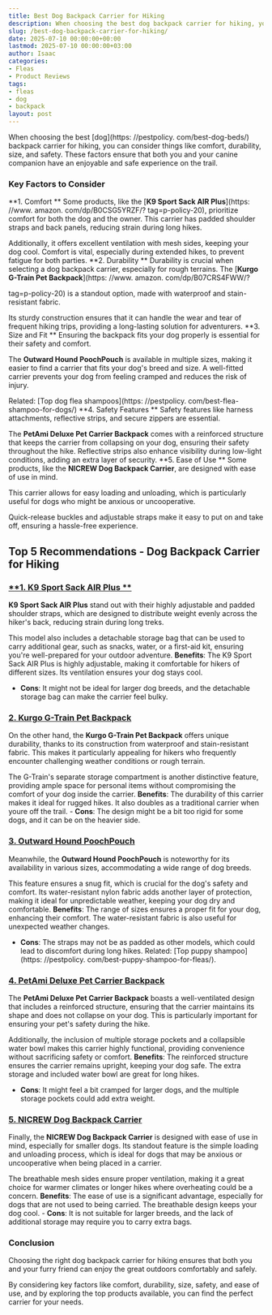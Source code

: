 ```yaml
---
title: Best Dog Backpack Carrier for Hiking
description: When choosing the best dog backpack carrier for hiking, you can consider things like comfort, durability, size, and safety.
slug: /best-dog-backpack-carrier-for-hiking/
date: 2025-07-10 00:00:00+00:00
lastmod: 2025-07-10 00:00:00+03:00
author: Isaac
categories:
- Fleas
- Product Reviews
tags:
- fleas
- dog
- backpack
layout: post
---
```


When choosing the best [dog](https: //pestpolicy. com/best-dog-beds/) backpack carrier for hiking, you can consider things like comfort, durability, size, and safety. These factors ensure that both you and your canine companion have an enjoyable and safe experience on the trail.

###  Key Factors to Consider

**1. Comfort ** Some products, like the [**K9 Sport Sack AIR Plus**](https: //www. amazon. com/dp/B0CSG5YRZF/? tag=p-policy-20), prioritize comfort for both the dog and the owner. This carrier has padded shoulder straps and back panels, reducing strain during long hikes.

Additionally, it offers excellent ventilation with mesh sides, keeping your dog cool. Comfort is vital, especially during extended hikes, to prevent fatigue for both parties. **2. Durability ** Durability is crucial when selecting a dog backpack carrier, especially for rough terrains. The [**Kurgo G-Train Pet Backpack**](https: //www. amazon. com/dp/B07CRS4FWW/?

tag=p-policy-20) is a standout option, made with waterproof and stain-resistant fabric.

Its sturdy construction ensures that it can handle the wear and tear of frequent hiking trips, providing a long-lasting solution for adventurers. **3. Size and Fit ** Ensuring the backpack fits your dog properly is essential for their safety and comfort.

The **Outward Hound PoochPouch** is available in multiple sizes, making it easier to find a carrier that fits your dog's breed and size. A well-fitted carrier prevents your dog from feeling cramped and reduces the risk of injury.

Related: [Top dog flea shampoos](https: //pestpolicy. com/best-flea-shampoo-for-dogs/) **4. Safety Features ** Safety features like harness attachments, reflective strips, and secure zippers are essential.

The **PetAmi Deluxe Pet Carrier Backpack** comes with a reinforced structure that keeps the carrier from collapsing on your dog, ensuring their safety throughout the hike. Reflective strips also enhance visibility during low-light conditions, adding an extra layer of security. **5. Ease of Use ** Some products, like the **NICREW Dog Backpack Carrier**, are designed with ease of use in mind.

This carrier allows for easy loading and unloading, which is particularly useful for dogs who might be anxious or uncooperative.

Quick-release buckles and adjustable straps make it easy to put on and take off, ensuring a hassle-free experience.

##  Top 5 Recommendations - Dog Backpack Carrier for Hiking

###  [**1. K9 Sport Sack AIR Plus **](https://www.amazon.com/dp/B0CSG5YRZF/?tag=p-policy-20)

**K9 Sport Sack AIR Plus** stand out with their highly adjustable and padded shoulder straps, which are designed to distribute weight evenly across the hiker's back, reducing strain during long treks.

This model also includes a detachable storage bag that can be used to carry additional gear, such as snacks, water, or a first-aid kit, ensuring you're well-prepared for your outdoor adventure. **Benefits**: The K9 Sport Sack AIR Plus is highly adjustable, making it comfortable for hikers of different sizes. Its ventilation ensures your dog stays cool.

- **Cons**: It might not be ideal for larger dog breeds, and the detachable storage bag can make the carrier feel bulky.

###  [**2. Kurgo G-Train Pet Backpack**](https://www.amazon.com/dp/B07CRS4FWW/?tag=p-policy-20)

On the other hand, the **Kurgo G-Train Pet Backpack** offers unique durability, thanks to its construction from waterproof and stain-resistant fabric. This makes it particularly appealing for hikers who frequently encounter challenging weather conditions or rough terrain.

The G-Train's separate storage compartment is another distinctive feature, providing ample space for personal items without compromising the comfort of your dog inside the carrier. **Benefits**: The durability of this carrier makes it ideal for rugged hikes. It also doubles as a traditional carrier when youre off the trail. - **Cons**: The design might be a bit too rigid for some dogs, and it can be on the heavier side.

###  [**3. Outward Hound PoochPouch**](https://www.amazon.com/dp/B0081XII9S/?tag=p-policy-20)

Meanwhile, the **Outward Hound PoochPouch** is noteworthy for its availability in various sizes, accommodating a wide range of dog breeds.

This feature ensures a snug fit, which is crucial for the dog's safety and comfort. Its water-resistant nylon fabric adds another layer of protection, making it ideal for unpredictable weather, keeping your dog dry and comfortable. **Benefits**: The range of sizes ensures a proper fit for your dog, enhancing their comfort. The water-resistant fabric is also useful for unexpected weather changes.

- **Cons**: The straps may not be as padded as other models, which could lead to discomfort during long hikes. Related: [Top puppy shampoo](https: //pestpolicy. com/best-puppy-shampoo-for-fleas/).

###  [**4. PetAmi Deluxe Pet Carrier Backpack**](https://www.amazon.com/dp/B07B62YX1V/?tag=p-policy-20)

The **PetAmi Deluxe Pet Carrier Backpack** boasts a well-ventilated design that includes a reinforced structure, ensuring that the carrier maintains its shape and does not collapse on your dog. This is particularly important for ensuring your pet's safety during the hike.

Additionally, the inclusion of multiple storage pockets and a collapsible water bowl makes this carrier highly functional, providing convenience without sacrificing safety or comfort. **Benefits**: The reinforced structure ensures the carrier remains upright, keeping your dog safe. The extra storage and included water bowl are great for long hikes.

- **Cons**: It might feel a bit cramped for larger dogs, and the multiple storage pockets could add extra weight.

###  [**5. NICREW Dog Backpack Carrier**](https://www.amazon.com/dp/B01E3INMFE/?tag=p-policy-20)

Finally, the **NICREW Dog Backpack Carrier** is designed with ease of use in mind, especially for smaller dogs. Its standout feature is the simple loading and unloading process, which is ideal for dogs that may be anxious or uncooperative when being placed in a carrier.

The breathable mesh sides ensure proper ventilation, making it a great choice for warmer climates or longer hikes where overheating could be a concern. **Benefits**: The ease of use is a significant advantage, especially for dogs that are not used to being carried. The breathable design keeps your dog cool. - **Cons**: It is not suitable for larger breeds, and the lack of additional storage may require you to carry extra bags.

###  Conclusion

Choosing the right dog backpack carrier for hiking ensures that both you and your furry friend can enjoy the great outdoors comfortably and safely.

By considering key factors like comfort, durability, size, safety, and ease of use, and by exploring the top products available, you can find the perfect carrier for your needs.
